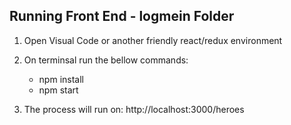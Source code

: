 ## Running Front End - logmein Folder

1) Open Visual Code or another friendly react/redux environment</br>
2) On terminsal run the bellow commands:</br>
	- npm install</br>
	- npm start</br>
	
3) The process will run on: http://localhost:3000/heroes
